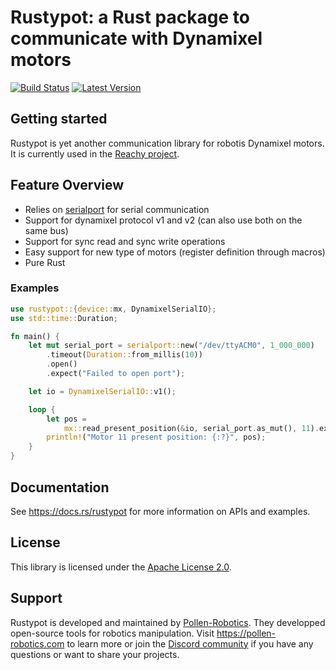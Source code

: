 # Rustypot: a Rust package to communicate with Dynamixel motors

[![Build Status]][actions] [![Latest Version]][crates.io]

[Build Status]: https://img.shields.io/github/actions/workflow/status/pollen-robotics/rustypot/rust.yml?branch=master
[actions]: https://github.com/pollen-robotics/rustypot/actions?query=branch%3Amaster

[Latest Version]: https://img.shields.io/crates/v/rustypot.svg
[crates.io]: https://crates.io/crates/rustypot

## Getting started

Rustypot is yet another communication library for robotis Dynamixel motors. It is currently used in the [Reachy project](https://www.pollen-robotics.com/reachy/).

## Feature Overview

* Relies on [serialport](https://docs.rs/serialport/latest/serialport/) for serial communication
* Support for dynamixel protocol v1 and v2 (can also use both on the same bus)
* Support for sync read and sync write operations
* Easy support for new type of motors (register definition through macros)
* Pure Rust

### Examples
```rust
use rustypot::{device::mx, DynamixelSerialIO};
use std::time::Duration;

fn main() {
    let mut serial_port = serialport::new("/dev/ttyACM0", 1_000_000)
        .timeout(Duration::from_millis(10))
        .open()
        .expect("Failed to open port");

    let io = DynamixelSerialIO::v1();

    loop {
        let pos =
            mx::read_present_position(&io, serial_port.as_mut(), 11).expect("Communication error");
        println!("Motor 11 present position: {:?}", pos);
    }
}
```

## Documentation

See https://docs.rs/rustypot for more information on APIs and examples.

## License

This library is licensed under the [Apache License 2.0](./LICENSE).

## Support

Rustypot is developed and maintained by [Pollen-Robotics](https://pollen-robotics.com). They developped open-source tools for robotics manipulation.
Visit https://pollen-robotics.com to learn more or join the [Discord community](https://discord.com/invite/Kg3mZHTKgs) if you have any questions or want to share your projects. 
